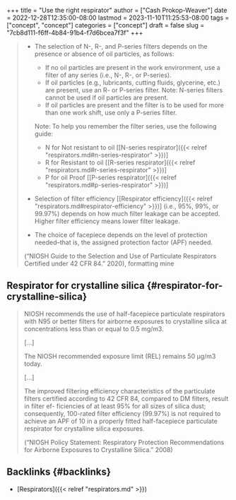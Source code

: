 +++
title = "Use the right respirator"
author = ["Cash Prokop-Weaver"]
date = 2022-12-28T12:35:00-08:00
lastmod = 2023-11-10T11:25:53-08:00
tags = ["concept", "concept"]
categories = ["concept"]
draft = false
slug = "7cb8d111-f6ff-4b84-91b4-f7d6bcea7f3f"
+++

> -   The selection of N-, R-, and P-series filters depends on the presence or absence of oil particles, as follows:
>
>     -   If no oil particles are present in the work environment, use a filter of any series (i.e., N-, R-, or P-series).
>     -   If oil particles (e.g., lubricants, cutting fluids, glycerine, etc.) are present, use an R- or P-series filter. Note: N-series filters cannot be used if oil particles are present.
>     -   If oil particles are present and the filter is to be used for more than one work shift, use only a P-series filter.
>
>     Note: To help you remember the filter series, use the following guide:
>
>     -   N for Not resistant to oil [[N-series respirator]({{< relref "respirators.md#n-series-respirator" >}})]
>     -   R for Resistant to oil [[R-series respirator]({{< relref "respirators.md#r-series-respirator" >}})]
>     -   P for oil Proof [[P-series respirator]({{< relref "respirators.md#p-series-respirator" >}})]
>
> -   Selection of filter efficiency [[Respirator efficiency]({{< relref "respirators.md#respirator-efficiency" >}})] (i.e., 95%, 99%, or 99.97%) depends on how much filter leakage can be accepted. Higher filter efficiency means lower filter leakage.
> -   The choice of facepiece depends on the level of protection needed–that is, the assigned protection factor (APF) needed.
>
> (“NIOSH Guide to the Selection and Use of Particulate Respirators Certified under 42 CFR 84.” 2020), formatting mine


## Respirator for crystalline silica {#respirator-for-crystalline-silica}

> NIOSH recommends the use of half-facepiece particulate respirators with N95 or better filters for airborne exposures to crystalline silica at concentrations less than or equal to 0.5 mg/m3.
>
> [...]
>
> The NIOSH recommended exposure limit (REL) remains 50 μg/m3 today.
>
> [...]
>
> The improved filtering efficiency characteristics of the particulate filters certified according to 42 CFR 84, compared to DM filters, result in filter ef- ficiencies of at least 95% for all sizes of silica dust; consequently, 100-rated filter efficiency (99.97%) is not required to achieve an APF of 10 in a properly fitted half-facepiece particulate respirator for crystalline silica exposures.
>
> (“NIOSH Policy Statement: Respiratory Protection Recommendations for Airborne Exposures to Crystalline Silica.” 2008)


## Backlinks {#backlinks}

-   [Respirators]({{< relref "respirators.md" >}})
